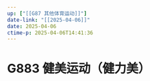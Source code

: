```yaml
---
up: ["[[G87 其他体育运动]]"]
date-link: "[[2025-04-06]]"
date: 2025-04-06
ctime-p: 2025-04-06T14:41:36
---
```


# G883 健美运动（健力美）
